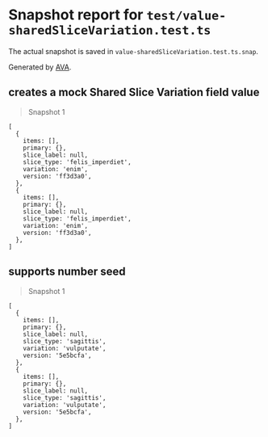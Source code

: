 # Snapshot report for `test/value-sharedSliceVariation.test.ts`

The actual snapshot is saved in `value-sharedSliceVariation.test.ts.snap`.

Generated by [AVA](https://avajs.dev).

## creates a mock Shared Slice Variation field value

> Snapshot 1

    [
      {
        items: [],
        primary: {},
        slice_label: null,
        slice_type: 'felis_imperdiet',
        variation: 'enim',
        version: 'ff3d3a0',
      },
      {
        items: [],
        primary: {},
        slice_label: null,
        slice_type: 'felis_imperdiet',
        variation: 'enim',
        version: 'ff3d3a0',
      },
    ]

## supports number seed

> Snapshot 1

    [
      {
        items: [],
        primary: {},
        slice_label: null,
        slice_type: 'sagittis',
        variation: 'vulputate',
        version: '5e5bcfa',
      },
      {
        items: [],
        primary: {},
        slice_label: null,
        slice_type: 'sagittis',
        variation: 'vulputate',
        version: '5e5bcfa',
      },
    ]
